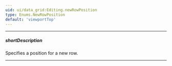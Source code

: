 ```yaml
---
uid: ui/data_grid:Editing.newRowPosition
type: Enums.NewRowPosition
default: 'viewportTop'
---
```

---
##### shortDescription
Specifies a position for a new row.

---
<!--
#include btn-open-demo with {
    href: "https://js.devexpress.com/Demos/WidgetsGallery/Demo/DataGrid/CustomNewRecordPosition/"
}

#####See Also#####
- **editing**.**changes**.[insertBeforeKey](/api-reference/_hidden/DataChange/insertBeforeKey.md '{basewidgetpath}/Configuration/editing/changes/#insertBeforeKey')
- **editing**.**changes**.[insertAfterKey](/api-reference/_hidden/DataChange/insertAfterKey.md '{basewidgetpath}/Configuration/editing/changes/#insertAfterKey')
-->